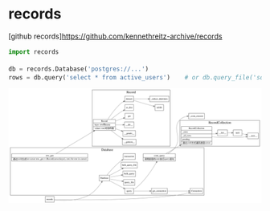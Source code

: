 # records

[github records]https://github.com/kennethreitz-archive/records

```python
import records

db = records.Database('postgres://...')
rows = db.query('select * from active_users')    # or db.query_file('sqls/active-users.sql')
```

![records](./dot/records.svg)
